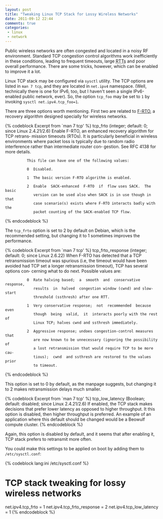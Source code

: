 ```yaml
---
layout: post
title: "Tweaking Linux TCP Stack for Lossy Wireless Networks"
date: 2011-09-12 22:44
comments: true
categories:
 - linux
 - network
---
```


Public wireless networks are often congested and located in a noisy RF environment. Standard TCP congestion control algorithms work inefficiently in these conditions, leading to frequent timeouts, large <abbr title="Round Trip Time">RTTs</abbr> and poor overall performance. There are some tricks, however, which can be enabled to improve it a lot.
<!--more-->

Linux TCP stack may be configured via `sysctl` utility. The TCP options are listed in `man 7 tcp`, and they are located in `net.ipv4` namespace. (Well, technically there is one for IPv6, too, but I haven't seen a single IPv6-enabled public network, ever). So, the option `tcp_foo` may be set to `1` by invoking `sysctl net.ipv4.tcp_foo=1`.

There are three options worth mentioning. First two are related to [F-RTO][], a recovery algorithm designed specially for wireless networks.

{% codeblock Excerpt from `man 7 tcp' %}
       tcp_frto (integer; default: 0; since Linux 2.4.21/2.6)
              Enable  F-RTO,  an enhanced recovery algorithm for TCP retrans‐
              mission timeouts (RTOs).   It  is  particularly  beneficial  in
              wireless  environments  where  packet  loss is typically due to
              random radio interference rather than intermediate router  con‐
              gestion.  See RFC 4138 for more details.

              This file can have one of the following values:

              0  Disabled.

              1  The basic version F-RTO algorithm is enabled.

              2  Enable  SACK-enhanced  F-RTO  if  flow uses SACK.  The basic
                 version can be used also when SACK is in use though in  that
                 case scenario(s) exists where F-RTO interacts badly with the
                 packet counting of the SACK-enabled TCP flow.
{% endcodeblock %}

The `tcp_frto` option is set to 2 by default on Debian, which is the recommended setting, but changing it to 1 sometimes improves the performance.

{% codeblock Excerpt from `man 7 tcp' %}
       tcp_frto_response (integer; default: 0; since Linux 2.6.22)
              When  F-RTO  has detected that a TCP retransmission timeout was
              spurious (i.e, the timeout would have been avoided had TCP  set
              a  longer retransmission timeout), TCP has several options con‐
              cerning what to do next.  Possible values are:

              0  Rate halving based;  a  smooth  and  conservative  response,
                 results  in  halved  congestion window (cwnd) and slow-start
                 threshold (ssthresh) after one RTT.

              1  Very conservative response;  not  recommended  because  even
                 though  being  valid,  it  interacts poorly with the rest of
                 Linux TCP; halves cwnd and ssthresh immediately.

              2  Aggressive response; undoes congestion-control measures that
                 are now known to be unnecessary (ignoring the possibility of
                 a lost retransmission that would require TCP to be more cau‐
                 tious);  cwnd  and ssthresh are restored to the values prior
                 to timeout.
{% endcodeblock %}

This option is set to 0 by default, as the manpage suggests, but changing it to 2 makes retransmission delays much smaller.

{% codeblock Excerpt from `man 7 tcp' %}
       tcp_low_latency (Boolean; default: disabled; since Linux 2.4.21/2.6)
              If  enabled,  the  TCP  stack makes decisions that prefer lower
              latency as opposed to higher throughput.   It  this  option  is
              disabled,  then  higher throughput is preferred.  An example of
              an application where this default should be changed would be  a
              Beowulf compute cluster.
{% endcodeblock %}

Again, this option is disabled by default, and it seems that after enabling it, TCP stack prefers to retransmit more often.

You could make this settings to be applied on boot by adding them to `/etc/sysctl.conf`:

{% codeblock lang:ini /etc/sysctl.conf %}
# TCP stack tweaking for lossy wireless networks
net.ipv4.tcp_frto = 1
net.ipv4.tcp_frto_response = 2
net.ipv4.tcp_low_latency = 1
{% endcodeblock %}

  [f-rto]: http://www.sarolahti.fi/pasi/papers/frto-ccr.pdf
